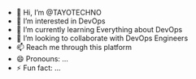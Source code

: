 - 👋 Hi, I’m @TAYOTECHNO
- 👀 I’m interested in DevOps
- 🌱 I’m currently learning Everything about DevOps
- 💞️ I’m looking to collaborate with DevOps Engineers
- 📫 Reach me through this platform
- 😄 Pronouns: ...
- ⚡ Fun fact: ...

<!---
TAYOTECHNO/TAYOTECHNO is a ✨ special ✨ repository because its `README.md` (this file) appears on your GitHub profile.
You can click the Preview link to take a look at your changes.
--->
